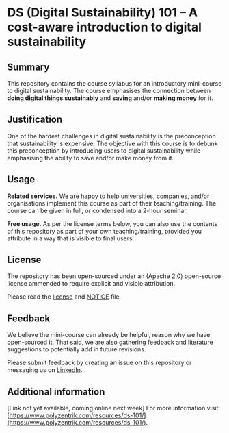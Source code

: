# DS (Digital Sustainability) 101 – A cost-aware introduction to digital sustainability

## Summary
This repository contains the course syllabus for an introductory mini-course to digital sustainability. The course emphasises the connection between **doing digital things sustainably** and **saving** and/or **making money** for it.

## Justification 
One of the hardest challenges in digital sustainability is the preconception that sustainability is expensive. The objective with this course is to debunk this preconception by introducing users to digital sustainability while emphasising the ability to save and/or make money from it.

## Usage
**Related services.** We are happy to help universities, companies, and/or organisations implement this course as part of their teaching/training. The course can be given in full, or condensed into a 2-hour seminar.

**Free usage.** As per the license terms below, you can also use the contents of this repository as part of your own teaching/training, provided you attribute in a way that is visible to final users.

## License
The repository has been open-sourced under an (Apache 2.0) open-source license ammended to require explicit and visible attribution.

Please read the [license](LICENSE-2.0.txt) and [NOTICE](NOTICE.txt) file. 

## Feedback
We believe the mini-course can already be helpful, reason why we have open-sourced it. That said, we are also gathering feedback and literature suggestions to potentially add in future revisions.

Please submit feedback by creating an issue on this repository or messaging us on [LinkedIn](https://www.linkedin.com/company/polyzentrik).

## Additional information
[Link not yet available, coming online next week] For more information visit: [https://www.polyzentrik.com/resources/ds-101/](https://www.polyzentrik.com/resources/ds-101/).
